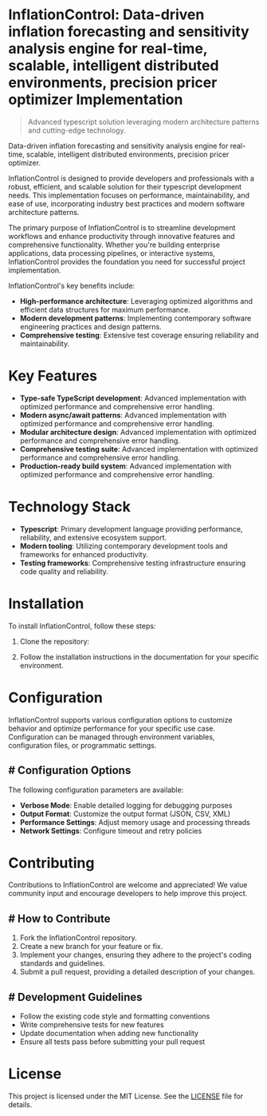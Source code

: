 <!-- fallback_InflationControl_20251002201048_64561 -->

# InflationControl: Data-driven inflation forecasting and sensitivity analysis engine for real-time, scalable, intelligent distributed environments, precision pricer optimizer Implementation
> Advanced typescript solution leveraging modern architecture patterns and cutting-edge technology.

Data-driven inflation forecasting and sensitivity analysis engine for real-time, scalable, intelligent distributed environments, precision pricer optimizer.

InflationControl is designed to provide developers and professionals with a robust, efficient, and scalable solution for their typescript development needs. This implementation focuses on performance, maintainability, and ease of use, incorporating industry best practices and modern software architecture patterns.

The primary purpose of InflationControl is to streamline development workflows and enhance productivity through innovative features and comprehensive functionality. Whether you're building enterprise applications, data processing pipelines, or interactive systems, InflationControl provides the foundation you need for successful project implementation.

InflationControl's key benefits include:

* **High-performance architecture**: Leveraging optimized algorithms and efficient data structures for maximum performance.
* **Modern development patterns**: Implementing contemporary software engineering practices and design patterns.
* **Comprehensive testing**: Extensive test coverage ensuring reliability and maintainability.

# Key Features

* **Type-safe TypeScript development**: Advanced implementation with optimized performance and comprehensive error handling.
* **Modern async/await patterns**: Advanced implementation with optimized performance and comprehensive error handling.
* **Modular architecture design**: Advanced implementation with optimized performance and comprehensive error handling.
* **Comprehensive testing suite**: Advanced implementation with optimized performance and comprehensive error handling.
* **Production-ready build system**: Advanced implementation with optimized performance and comprehensive error handling.

# Technology Stack

* **Typescript**: Primary development language providing performance, reliability, and extensive ecosystem support.
* **Modern tooling**: Utilizing contemporary development tools and frameworks for enhanced productivity.
* **Testing frameworks**: Comprehensive testing infrastructure ensuring code quality and reliability.

# Installation

To install InflationControl, follow these steps:

1. Clone the repository:


2. Follow the installation instructions in the documentation for your specific environment.

# Configuration

InflationControl supports various configuration options to customize behavior and optimize performance for your specific use case. Configuration can be managed through environment variables, configuration files, or programmatic settings.

## # Configuration Options

The following configuration parameters are available:

* **Verbose Mode**: Enable detailed logging for debugging purposes
* **Output Format**: Customize the output format (JSON, CSV, XML)
* **Performance Settings**: Adjust memory usage and processing threads
* **Network Settings**: Configure timeout and retry policies

# Contributing

Contributions to InflationControl are welcome and appreciated! We value community input and encourage developers to help improve this project.

## # How to Contribute

1. Fork the InflationControl repository.
2. Create a new branch for your feature or fix.
3. Implement your changes, ensuring they adhere to the project's coding standards and guidelines.
4. Submit a pull request, providing a detailed description of your changes.

## # Development Guidelines

* Follow the existing code style and formatting conventions
* Write comprehensive tests for new features
* Update documentation when adding new functionality
* Ensure all tests pass before submitting your pull request

# License

This project is licensed under the MIT License. See the [LICENSE](https://github.com/mpermar082/InflationControl/blob/main/LICENSE) file for details.
